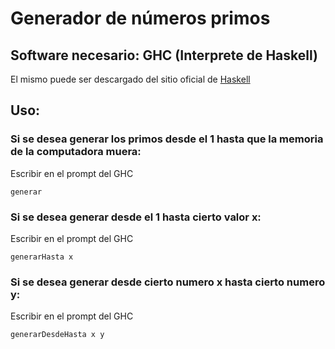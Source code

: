 # Generador de números primos

## Software necesario: GHC (Interprete de Haskell)
El mismo puede ser descargado del sitio oficial de [Haskell](https://www.haskell.org/)

## Uso:

### Si se desea generar los primos desde el 1 hasta que la memoria de la computadora muera:
Escribir en el prompt del GHC
```
generar
```

### Si se desea generar desde el 1 hasta cierto valor x:
Escribir en el prompt del GHC
```
generarHasta x
```

### Si se desea generar desde cierto numero x hasta cierto numero y:
Escribir en el prompt del GHC
```
generarDesdeHasta x y
```
